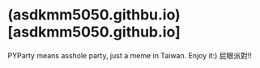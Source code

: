 # (asdkmm5050.githbu.io)[asdkmm5050.github.io]

PYParty means asshole party, just a meme in Taiwan. Enjoy it:)
屁眼派對!!

